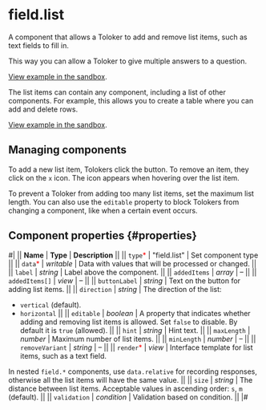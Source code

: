 # field.list

A component that allows a Toloker to add and remove list items, such as text fields to fill in.

This way you can allow a Toloker to give multiple answers to a question.

[View example in the sandbox](https://clck.ru/asSUJ).

The list items can contain any component, including a list of other components. For example, this allows you to create a table where you can add and delete rows.

[View example in the sandbox](https://clck.ru/asSUq).

## Managing components

To add a new list item, Tolokers click the button. To remove an item, they click on the `x` icon. The icon appears when hovering over the list item.

To prevent a Toloker from adding too many list items, set the maximum list length. You can also use the `editable` property to block Tolokers from changing a component, like when a certain event occurs.

## Component properties {#properties}

#|
|| **Name** | **Type** | **Description** ||
|| `type`<span style="color: red">\*</span> | "field.list" | Set component type ||
|| `data`<span style="color: red">\*</span> | _writable_ | Data with values that will be processed or changed. ||
|| `label` | _string_ | Label above the component. ||
|| `addedItems` | _array_ | – ||
|| `addedItems[]` | _view_ | – ||
|| `buttonLabel` | _string_ | Text on the button for adding list items. ||
|| `direction` | _string_ | The direction of the list:

- `vertical` (default).
- `horizontal` ||
  || `editable` | _boolean_ | A property that indicates whether adding and removing list items is allowed. Set `false` to disable. By default it is `true` (allowed). ||
  || `hint` | _string_ | Hint text. ||
  || `maxLength` | _number_ | Maximum number of list items. ||
  || `minLength` | _number_ | – ||
  || `removeVariant` | _string_ | – ||
  || `render`<span style="color: red">\*</span> | _view_ | Interface template for list items, such as a text field.

In nested `field.*` components, use `data.relative` for recording responses, otherwise all the list items will have the same value. ||
|| `size` | _string_ | The distance between list items. Acceptable values in ascending order: `s`, `m` (default). ||
|| `validation` | _condition_ | Validation based on condition. ||
|#
